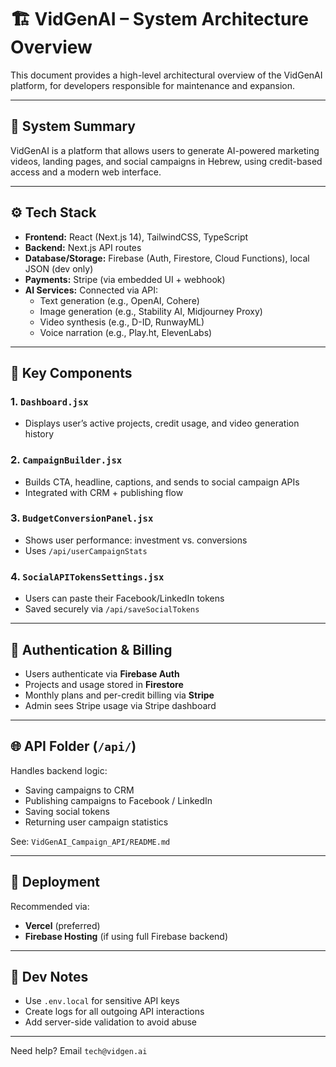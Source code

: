 # 🏗️ VidGenAI – System Architecture Overview

This document provides a high-level architectural overview of the VidGenAI platform, for developers responsible for maintenance and expansion.

---

## 🧩 System Summary

VidGenAI is a platform that allows users to generate AI-powered marketing videos, landing pages, and social campaigns in Hebrew, using credit-based access and a modern web interface.

---

## ⚙️ Tech Stack

- **Frontend:** React (Next.js 14), TailwindCSS, TypeScript
- **Backend:** Next.js API routes
- **Database/Storage:** Firebase (Auth, Firestore, Cloud Functions), local JSON (dev only)
- **Payments:** Stripe (via embedded UI + webhook)
- **AI Services:** Connected via API:
  - Text generation (e.g., OpenAI, Cohere)
  - Image generation (e.g., Stability AI, Midjourney Proxy)
  - Video synthesis (e.g., D-ID, RunwayML)
  - Voice narration (e.g., Play.ht, ElevenLabs)

---

## 🔑 Key Components

### 1. `Dashboard.jsx`
- Displays user’s active projects, credit usage, and video generation history

### 2. `CampaignBuilder.jsx`
- Builds CTA, headline, captions, and sends to social campaign APIs
- Integrated with CRM + publishing flow

### 3. `BudgetConversionPanel.jsx`
- Shows user performance: investment vs. conversions
- Uses `/api/userCampaignStats`

### 4. `SocialAPITokensSettings.jsx`
- Users can paste their Facebook/LinkedIn tokens
- Saved securely via `/api/saveSocialTokens`

---

## 🔐 Authentication & Billing

- Users authenticate via **Firebase Auth**
- Projects and usage stored in **Firestore**
- Monthly plans and per-credit billing via **Stripe**
- Admin sees Stripe usage via Stripe dashboard

---

## 🌐 API Folder (`/api/`)

Handles backend logic:
- Saving campaigns to CRM
- Publishing campaigns to Facebook / LinkedIn
- Saving social tokens
- Returning user campaign statistics

See: `VidGenAI_Campaign_API/README.md`

---

## 🔄 Deployment

Recommended via:
- **Vercel** (preferred)
- **Firebase Hosting** (if using full Firebase backend)

---

## 🧠 Dev Notes

- Use `.env.local` for sensitive API keys
- Create logs for all outgoing API interactions
- Add server-side validation to avoid abuse

---

Need help? Email `tech@vidgen.ai`